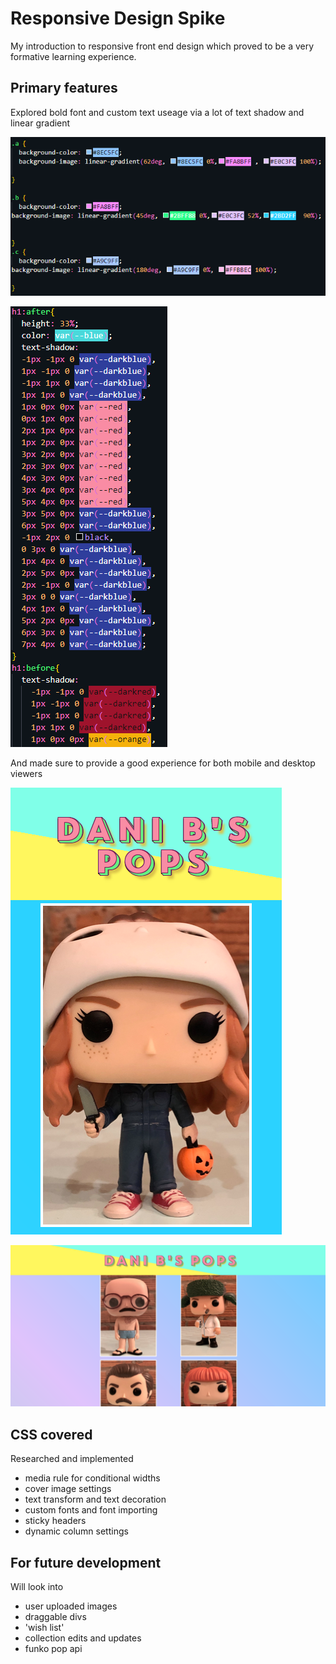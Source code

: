 # Responsive Design Spike

My introduction to responsive front end design which proved to be a very formative learning experience.

## Primary features

Explored bold font and custom text useage via a lot of text shadow and linear gradient

![linear](/src/static/img/linear.png)

![shadow](/src/static/img/shadow.png)

And made sure to provide a good experience for both mobile and desktop viewers

![mobile](/src/static/img/mobile.png)

![desktop](/src/static/img/desktop.png)

## CSS covered

Researched and implemented
- media rule for conditional widths
- cover image settings
- text transform and text decoration
- custom fonts and font importing
- sticky headers
- dynamic column settings

## For future development

Will look into
- user uploaded images
- draggable divs
- 'wish list'
- collection edits and updates
- funko pop api
